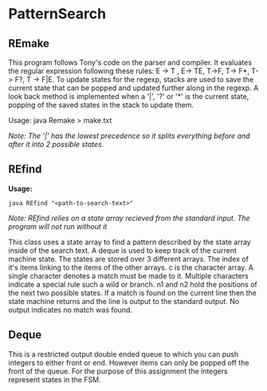 # PatternSearch

## REmake
This program follows Tony's code on the parser and compiler. It evaluates the regular expression following these rules: E -> T , E-> TE, T->F, T-> F*, T-> F?, T -> F|E. To update states for the regexp, stacks are used to save the current state that can be popped and updated further along in the regexp. A look back method is implemented when a '|', '?' or '*' is the current state, popping of the saved states in the stack to update them.

Usage: java Remake > make.txt

*Note: The '|' has the lowest precedence so it splits everything before and after it into 2 possible states.*

## REfind

__**Usage:**__

`java REfind "<path-to-search-text>"`

*Note: REfind relies on a state array recieved from the standard input. The program will not run without it*

This class uses a state array to find a pattern described by the state array inside of the search text. A deque is used to keep track of the current machine state. The states are stored over 3 different arrays. The index of it's items linking to the items of the other arrays. c is the character array. A single character denotes a match must be made to it. Multiple characters indicate a special rule such a wild or branch. n1 and n2 hold the positions of the next two possible states. If a match is found on the current line then the state machine returns and the line is output to the standard output. No output indicates no match was found.

## Deque
This is a restricted output double ended queue to which you can push integers to either front or end. However items can only be popped off the front of the queue. For the purpose of this assignment the integers represent states in the FSM.